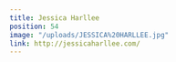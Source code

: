 ```yaml
---
title: Jessica Harllee
position: 54
image: "/uploads/JESSICA%20HARLLEE.jpg"
link: http://jessicaharllee.com/
---
```


